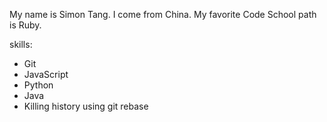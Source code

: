 My name is Simon Tang. I come from China.
My favorite Code School path is Ruby.

skills:

* Git
* JavaScript
* Python
* Java
* Killing history using git rebase
